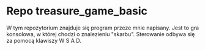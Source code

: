# Repo treasure_game_basic
W tym repozytorium znajduje się program przeze mnie napisany.
Jest to gra konsolowa, w której chodzi o znalezieniu "skarbu".
Sterowanie odbywa się za pomocą klawiszy W S A D.
